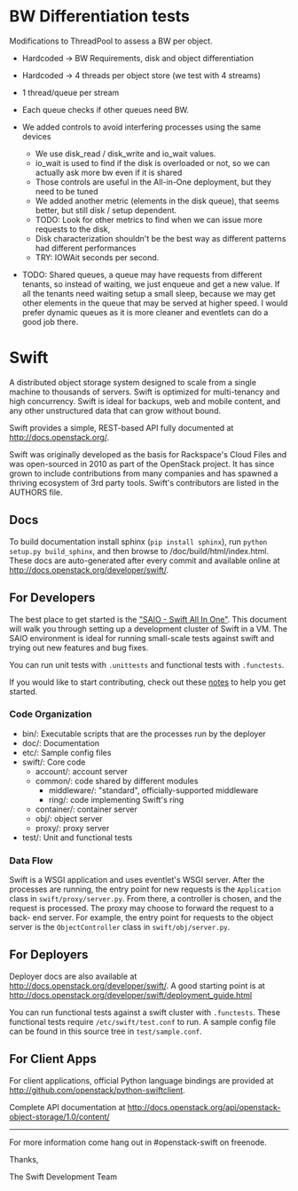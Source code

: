 # BW Differentiation tests

Modifications to ThreadPool to assess a BW per object.
* Hardcoded -> BW Requirements, disk and object differentiation
* Hardcoded -> 4 threads per object store (we test with 4 streams)
* 1 thread/queue per stream
* Each queue checks if other queues need BW.

* We added controls to avoid interfering processes using the same devices
	* We use disk_read / disk_write and io_wait values.
	* io_wait is used to find if the disk is overloaded or not, so we can 
	  actually ask more bw even if it is shared
	* Those controls are useful in the All-in-One deployment, but they need to be tuned
	* We added another metric (elements in the disk queue), that seems better, but still 
	  disk / setup dependent.
	* TODO: Look for other metrics to find when we can issue more requests to the disk,
	* Disk characterization shouldn't be the best way as different patterns had different 
	  performances
	* TRY: IOWAit seconds per second.

* TODO: Shared queues, a queue may have requests from different tenants, so 
  instead of waiting, we just enqueue and get a new value. If all the tenants
  need waiting setup a small sleep, because we may get other elements in the queue
  that may be served at higher speed. I would prefer dynamic queues as it is more cleaner
  and eventlets can do a good job there.






# Swift

A distributed object storage system designed to scale from a single machine
to thousands of servers. Swift is optimized for multi-tenancy and high
concurrency. Swift is ideal for backups, web and mobile content, and any other
unstructured data that can grow without bound.

Swift provides a simple, REST-based API fully documented at
http://docs.openstack.org/.

Swift was originally developed as the basis for Rackspace's Cloud Files and
was open-sourced in 2010 as part of the OpenStack project. It has since grown
to include contributions from many companies and has spawned a thriving
ecosystem of 3rd party tools. Swift's contributors are listed in the AUTHORS
file.

## Docs

To build documentation install sphinx (`pip install sphinx`), run
`python setup.py build_sphinx`, and then browse to /doc/build/html/index.html.
These docs are auto-generated after every commit and available online at
http://docs.openstack.org/developer/swift/.

## For Developers

The best place to get started is the ["SAIO - Swift All In One"](http://docs.openstack.org/developer/swift/development_saio.html).
This document will walk you through setting up a development cluster of Swift
in a VM. The SAIO environment is ideal for running small-scale tests against
swift and trying out new features and bug fixes.

You can run unit tests with `.unittests` and functional tests with
`.functests`.

If you would like to start contributing, check out these [notes](CONTRIBUTING.md)
to help you get started.

### Code Organization

 * bin/: Executable scripts that are the processes run by the deployer
 * doc/: Documentation
 * etc/: Sample config files
 * swift/: Core code
    * account/: account server
    * common/: code shared by different modules
        * middleware/: "standard", officially-supported middleware
        * ring/: code implementing Swift's ring
    * container/: container server
    * obj/: object server
    * proxy/: proxy server
 * test/: Unit and functional tests

### Data Flow

Swift is a WSGI application and uses eventlet's WSGI server. After the
processes are running, the entry point for new requests is the `Application`
class in `swift/proxy/server.py`. From there, a controller is chosen, and the
request is processed. The proxy may choose to forward the request to a back-
end server. For example, the entry point for requests to the object server is
the `ObjectController` class in `swift/obj/server.py`.


## For Deployers

Deployer docs are also available at
http://docs.openstack.org/developer/swift/. A good starting point is at
http://docs.openstack.org/developer/swift/deployment_guide.html

You can run functional tests against a swift cluster with `.functests`. These
functional tests require `/etc/swift/test.conf` to run. A sample config file
can be found in this source tree in `test/sample.conf`.

## For Client Apps

For client applications, official Python language bindings are provided at
http://github.com/openstack/python-swiftclient.

Complete API documentation at
http://docs.openstack.org/api/openstack-object-storage/1.0/content/

----

For more information come hang out in #openstack-swift on freenode.

Thanks,

The Swift Development Team
